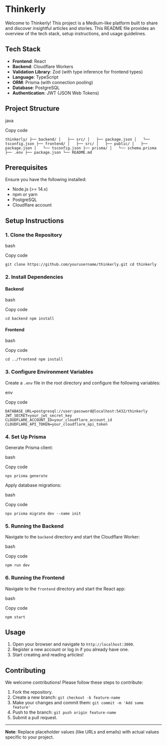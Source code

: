 ﻿
# Thinkerly

Welcome to Thinkerly! This project is a Medium-like platform built to share and discover insightful articles and stories. This README file provides an overview of the tech stack, setup instructions, and usage guidelines.

## Tech Stack

-   **Frontend**: React
-   **Backend**: Cloudflare Workers
-   **Validation Library**: Zod (with type inference for frontend types)
-   **Language**: TypeScript
-   **ORM**: Prisma (with connection pooling)
-   **Database**: PostgreSQL
-   **Authentication**: JWT (JSON Web Tokens)

## Project Structure

java

Copy code

`thinkerly/
├── backend/
│   ├── src/
│   ├── package.json
│   └── tsconfig.json
├── frontend/
│   ├── src/
│   ├── public/
│   ├── package.json
│   └── tsconfig.json
├── prisma/
│   └── schema.prisma
├── .env
├── package.json
└── README.md` 

## Prerequisites

Ensure you have the following installed:

-   Node.js (>= 14.x)
-   npm or yarn
-   PostgreSQL
-   Cloudflare account

## Setup Instructions

### 1. Clone the Repository

bash

Copy code

`git clone https://github.com/yourusername/thinkerly.git
cd thinkerly` 

### 2. Install Dependencies

#### Backend

bash

Copy code

`cd backend
npm install` 

#### Frontend

bash

Copy code

`cd ../frontend
npm install` 

### 3. Configure Environment Variables

Create a `.env` file in the root directory and configure the following variables:

env

Copy code

`DATABASE_URL=postgresql://user:password@localhost:5432/thinkerly
JWT_SECRET=your_jwt_secret_key
CLOUDFLARE_ACCOUNT_ID=your_cloudflare_account_id
CLOUDFLARE_API_TOKEN=your_cloudflare_api_token` 

### 4. Set Up Prisma

Generate Prisma client:

bash

Copy code

`npx prisma generate` 

Apply database migrations:

bash

Copy code

`npx prisma migrate dev --name init` 

### 5. Running the Backend

Navigate to the `backend` directory and start the Cloudflare Worker:

bash

Copy code

`npm run dev` 

### 6. Running the Frontend

Navigate to the `frontend` directory and start the React app:

bash

Copy code

`npm start` 

## Usage

1.  Open your browser and navigate to `http://localhost:3000`.
2.  Register a new account or log in if you already have one.
3.  Start creating and reading articles!

## Contributing

We welcome contributions! Please follow these steps to contribute:

1.  Fork the repository.
2.  Create a new branch: `git checkout -b feature-name`
3.  Make your changes and commit them: `git commit -m 'Add some feature'`
4.  Push to the branch: `git push origin feature-name`
5.  Submit a pull request.



----------

**Note**: Replace placeholder values (like URLs and emails) with actual values specific to your project.
